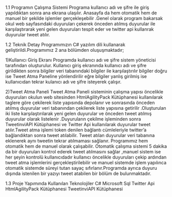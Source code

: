 1.1 Programın Çalışma Sistemi
Programa kullanıcı adı ve şifre ile giriş yapıldıktan sonra ana ekrana ulaşılır. Anasayfa da hem otomatik hem de manuel bir şekilde işlemler gerçekleşebilir .Genel olarak program bakarsak okul web sayfasındaki duyuruları çekerek önceden atılmış duyurular ile karşılaştırarak  yeni gelen duyuruları tespit eder ve twitter api kullanrak duyurular tweet atılır.

1.2 Teknik Detay
Programımızın C#  yazılım dili kullanarak geliştirildi.Programımız 2 ana bölümden oluşuşmaktadır;

1)Kullanıcı Giriş Ekranı
Programda kullanıcı adı ve şifre sistem yöneticisi tarafından oluşturulur. Kullanıcı giriş ekranında kullanıcı adı ve şifre girildikten sonra bilgiler veri tabanındaki  bilgiler ile karşılaştırılır  bilgiler doğru ise  Tweet Atma Paneline yönlendirilir eğre bilgiler yanlış girilmiş ise kullanıcıdan tekrar  kulanıcı adı ve şifre isteyerek çalışır.

2)Tweet Atma Paneli
Tweet Atma Paneli sisteminin çalışma yapısı öncelikle  duyuruları okulun web sitesinden  HtmlAgilityPack Kütüphanesi kullanılarak taglere göre çekilerek liste yapısında depolanır ve sonrasında önceden atılmış duyurular  veri tabanından çekilerek liste yapısına getirilir .Oluşturulan iki  liste karşılaştırılarak  yeni gelen duyurular ve önceden tweet atılmış duyurular olarak listelenir .Duyuruların  çekilme işleminden sonra TweetinviAPI  Kütüphanesi ve Twitter Api kullanılarak duyurular tweet atılır.Tweet atma işlemi token denilen bağlantı cümleleriyle twitter’a bağlandıktan sonra tweet atılabilir. Tweet atılan  duyurular veri tabanına eklenerek   aynı tweetin tekrar  atılmaması sağlanır. Programımız hem otomatik hem de manuel olarak çalışabilir. Otomatik çalışma sistemi 5 dakika da bir duyuruları kontrol ederek tweet atılmasını sağlar ,manuel sistem ise her şeyin kontrolü kullanıcıdadır kullanıcı öncelikle duyuruları çekip  ardından tweet atma işlemlerini gerçekleştirilebilir ve manuel sistemde işlem yapılınca otomatik sistemde süreyi tutan sayaç sıfırlanır.Programda ayrıca duyuru dışında istenilen bir  yazıyı tweet atabilen bir bölüm de bulunmaktadır.

1.3 Proje Yapımında Kullanılan Teknolojiler
	C#
	Microsoft Sql
	Twitter Api
	HtmlAgilityPack Kütüphanesi
	TweetinviAPI  Kütüphanesi
